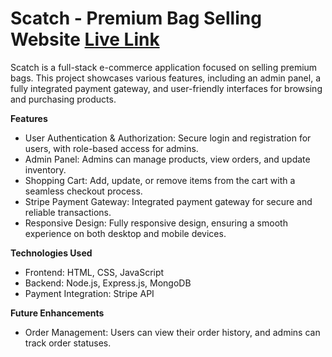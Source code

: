 # Scatch - Premium Bag Selling Website [Live Link](https://scatch-ffr3.onrender.com/shop)
Scatch is a full-stack e-commerce application focused on selling premium bags. This project showcases various features, including an admin panel, a fully integrated payment gateway, and user-friendly interfaces for browsing and purchasing products.

**Features**
- User Authentication & Authorization: Secure login and registration for users, with role-based access for admins.
- Admin Panel: Admins can manage products, view orders, and update inventory.
- Shopping Cart: Add, update, or remove items from the cart with a seamless checkout process.
- Stripe Payment Gateway: Integrated payment gateway for secure and reliable transactions.
- Responsive Design: Fully responsive design, ensuring a smooth experience on both desktop and mobile devices.

**Technologies Used**
- Frontend: HTML, CSS, JavaScript
- Backend: Node.js, Express.js, MongoDB
- Payment Integration: Stripe API


**Future Enhancements**
- Order Management: Users can view their order history, and admins can track order statuses.
